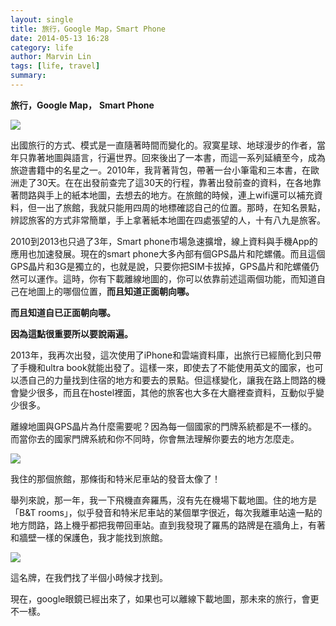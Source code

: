 ```yaml
---
layout: single
title: 旅行，Google Map，Smart Phone
date: 2014-05-13 16:28
category: life
author: Marvin Lin
tags: [life, travel]
summary: 
---
```


**旅行，Google Map，** **Smart Phone**

[![](http://2.bp.blogspot.com/-S2PppN2T94E/U3IolVJLT2I/AAAAAAAACNM/JM0tfKQfjjU/s1600/1236699_10151839350674448_650562982_n.jpg)](http://2.bp.blogspot.com/-S2PppN2T94E/U3IolVJLT2I/AAAAAAAACNM/JM0tfKQfjjU/s1600/1236699_10151839350674448_650562982_n.jpg)

  

出國旅行的方式、模式是一直隨著時間而變化的。寂寞星球、地球漫步的作者，當年只靠著地圖與語言，行遍世界。回來後出了一本書，而這一系列延續至今，成為旅遊書籍中的名星之一。2010年，我背著背包，帶著一台小筆電和三本書，在歐洲走了30天。在在出發前查完了這30天的行程，靠著出發前查的資料，在各地靠著問路與手上的紙本地圖，去想去的地方。在旅館的時候，連上wifi還可以補充資料，但一出了旅館，我就只能用四周的地標確認自己的位置。那時，在知名景點，辨認旅客的方式非常簡單，手上拿著紙本地圖在四處張望的人，十有八九是旅客。

  

  

  

2010到2013也只過了3年，Smart phone市場急速擴增，線上資料與手機App的應用也加速發展。現在的smart phone大多內部有個GPS晶片和陀螺儀。而且這個GPS晶片和3G是獨立的，也就是說，只要你把SIM卡拔掉，GPS晶片和陀螺儀仍然可以運作。這時，你有下載離線地圖的，你可以依靠前述這兩個功能，而知道自己在地圖上的哪個位置，**而且知道正面朝向哪。**

  

**而且知道自已正面朝向哪。**

  

**因為這點很重要所以要說兩遍。**

  

2013年，我再次出發，這次使用了iPhone和雲端資料庫，出旅行已經簡化到只帶了手機和ultra book就能出發了。這樣一來，即使去了不能使用英文的國家，也可以憑自己的力量找到住宿的地方和要去的景點。但這樣變化，讓我在路上問路的機會變少很多，而且在hostel裡面，其他的旅客也大多在大廳裡查資料，互動似乎變少很多。

  

離線地圖與GPS晶片為什麼需要呢？因為每一個國家的門牌系統都是不一樣的。而當你去的國家門牌系統和你不同時，你會無法理解你要去的地方怎麼走。

  

[![](http://2.bp.blogspot.com/-LOw3OLUA6XU/U3IoKeDvMRI/AAAAAAAACMo/w2ANfqqvYFI/s1600/ScreenHunter_557+May.+13+23.11.jpg)](http://2.bp.blogspot.com/-LOw3OLUA6XU/U3IoKeDvMRI/AAAAAAAACMo/w2ANfqqvYFI/s1600/ScreenHunter_557+May.+13+23.11.jpg)

我住的那個旅館，那條街和特米尼車站的發音太像了！

  

  

舉列來說，那一年，我一下飛機直奔羅馬，沒有先在機場下載地圖。住的地方是「B&T rooms」，似乎發音和特米尼車站的某個單字很近，每次我離車站遠一點的地方問路，路上機乎都把我帶回車站。直到我發現了羅馬的路牌是在牆角上，有著和牆壁一樣的保護色，我才能找到旅館。

  

[![](http://1.bp.blogspot.com/-CjVZpsF9CbM/U3IlgVXz5VI/AAAAAAAACLM/mP3QWlBk5PE/s1600/IMG_2181.JPG)](http://1.bp.blogspot.com/-CjVZpsF9CbM/U3IlgVXz5VI/AAAAAAAACLM/mP3QWlBk5PE/s1600/IMG_2181.JPG)

這名牌，在我們找了半個小時候才找到。

  

  

  

現在，google眼鏡已經出來了，如果也可以離線下載地圖，那未來的旅行，會更不一樣。